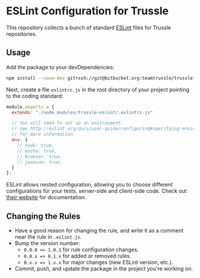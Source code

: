 # ESLint Configuration for Trussle

This repository collects a bunch of standard [ESLint](http://eslint.org/) files for Trussle repositories.

## Usage

Add the package to your devDependencies:

```sh
npm install --save-dev git+ssh://git@bitbucket.org:teamtrussle/trussle-eslint.git
```

Next, create a file `eslintrc.js` in the root directory of your project pointing to the coding standard:

```js
module.exports = {
  extends: "./node_modules/trussle-eslint/.eslintrc.js"

  // You will need to set up an environment:
  // see http://eslint.org/docs/user-guide/configuring#specifying-environments
  // for more information.
  env: {
    // node: true,
    // mocha: true,
    // browser: true,
    // jasmine: true,
  }
};
```

ESLint allows nested configuration, allowing you to choose different configurations for your tests, server-side and client-side code. Check out [their website](http://eslint.org/docs/user-guide/configuring#using-configuration-files) for documentation.

## Changing the Rules

- Have a good reason for changing the rule, and write it as a comment near the rule in `.eslint.js`.
- Bump the version number: 
  - `0.0.0 => 1.0.1` for rule configuration changes.
  - `0.0.x => 0.1.x` for added or removed rules. 
  - `0.x.x => 1.x.x` for major changes (new ESLint version, etc.).
- Commit, push, and update the package in the project you're working on.
